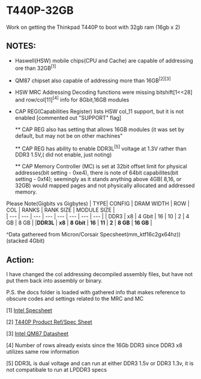 # T440P-32GB

Work on getting the Thinkpad T440P to boot with 32gb ram (16gb x 2) 

<sup></sup>

## NOTES:

* Haswell(HSW) mobile chips(CPU and Cache) are capable of addressing ore than 32GB<sup>[1]</sup>

* QM87 chipset also capable of addressing more than 16GB<sup>[2]</sup><sup>[3]</sup>

* HSW MRC Addressing Decoding functions were missing bitshift[1<<28] and row/col[11]<sup>[4]</sup> info for 8Gbit,16GB modules
  
 * CAP REG(Capabilities Register) lists HSW col_11 support, but it is not enabled [commented out "SUPPORT" flag] 
  
   ** CAP REG also has setting that allows 16GB modules (it was set by default, but may not be on other machines"
  
   ** CAP REG has ability to enable DDR3L<sup>[5]</sup> voltage at 1.3V rather than DDR3 1.5V,( did not enable, just noting)
  
   ** CAP Memory Controller (MC) is set at 32bit offset limit for physical addresses(bit setting - 0xe4), 
        there is note of 64bit capabilites(bit setting - 0xf4); seemingly as it stands anything above 
        4GB( 8,16, or 32GB) would mapped pages and not physically allocated and addressed memory. 

 

  Please Note(Gigbits vs Gigbytes)
  | TYPE| CONFIG |  DRAM WIDTH |  ROW  | COL  | RANKS |  RANK SIZE |  MODULE SIZE |    
  | ---  | ---    |     ---      |  ---  | ---  |  ---  |    ---     |    ---       |
  | DDR3 |  x8    |   4 Gbit     |   16  |  10  |   2   |   4 GB     |     8 GB     |
|**DDR3L** |  **x8**    |   **8 Gbit**     |   **16**  |  **11** |   **2**   |   **8 GB**     |      **16 GB** |

^Data gathereed from Micron/Corsair Specsheet(mm_ktf16c2gx64hz))  
              (stacked 4Gbit)



## Action:

I have changed the col addressing decompiled assembly files, but have not put them back into assembly or binary.

P.S. the docs folder is loaded with gathered info that makes reference to obscure codes and settings related to the MRC and MC 

[1]
[Intel Specsheet](https://ark.intel.com/content/www/us/en/ark/products/75117/intel-core-i7-4700mq-processor-6m-cache-up-to-3-40-ghz.html)

[2]
[T440P Product Ref/Spec Sheet](https://psref.lenovo.com/syspool/Sys/PDF/withdrawnbook/ThinkPad_T440p.pdf)

[3]
[Intel QM87 Datasheet](https://www.intel.com/content/www/us/en/products/docs/chipsets/8-series-chipset-pch-datasheet.html)

[4] Number of rows already exists since the 16Gb DDR3 since DDR3 x8 utilizes same row information

[5] DDR3L is dual voltage and can run at either DDR3 1.5v or DDR3 1.3v, it is not compatibale to run at LPDDR3 specs
